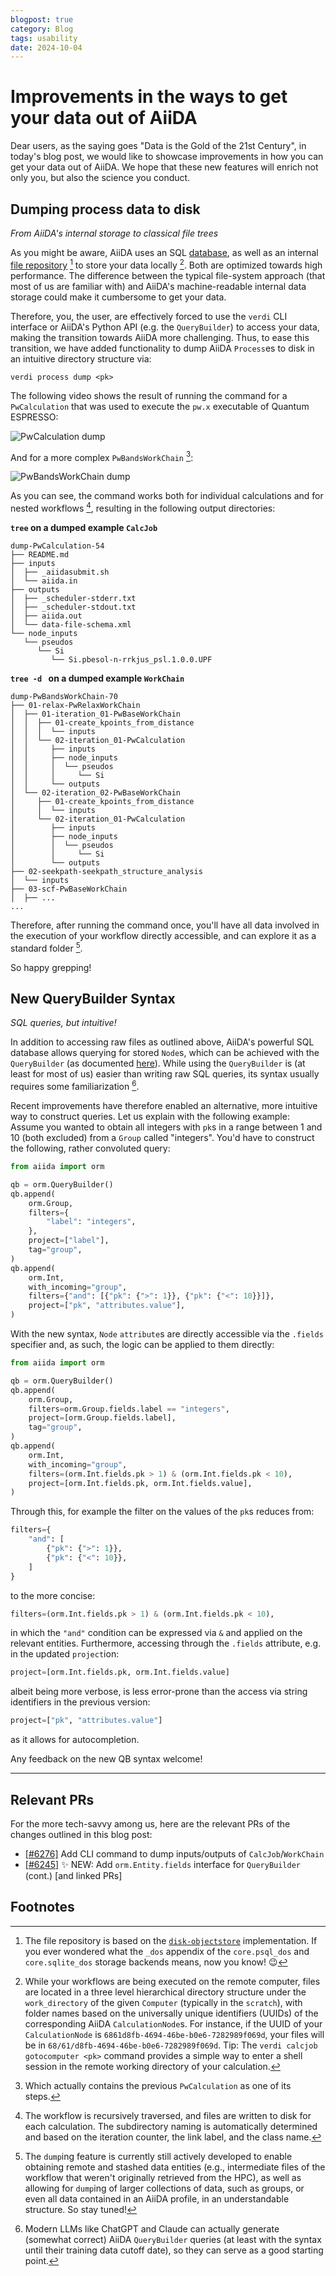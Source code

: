 ```yaml
---
blogpost: true
category: Blog
tags: usability
date: 2024-10-04
---
```


# Improvements in the ways to get your data out of AiiDA

Dear users, as the saying goes "Data is the Gold of the 21st Century", in today's blog post, we would like to showcase
improvements in how you can get your data out of AiiDA. We hope that these new features will enrich not only you, but
also the science you conduct.

## Dumping process data to disk

_From AiiDA's internal storage to classical file trees_

As you might be aware, AiiDA uses an SQL
[database](https://aiida.readthedocs.io/projects/aiida-core/en/v2.6.2/topics/storage.html), as well as an internal [file
repository](https://aiida.readthedocs.io/projects/aiida-core/en/stable/topics/repository.html#repository) [^1] to store
your data locally [^2].
Both are optimized towards high performance. The difference between the typical file-system approach (that most of us are
familiar with) and AiiDA's machine-readable internal data storage could make it cumbersome to get your data.

Therefore, you, the user, are effectively forced to use the `verdi` CLI interface or AiiDA's Python API (e.g. the `QueryBuilder`) to access your data, making
the transition towards AiiDA more challenging. Thus, to ease this transition, we have added functionality to dump AiiDA
`Process`es to disk in an intuitive directory structure via:

```shell
verdi process dump <pk>
```

The following video shows the result of running the command for a `PwCalculation` that was used to execute the `pw.x`
executable of Quantum ESPRESSO:

![PwCalculation dump](./_gifs/calculation-dump-white-10fps-2160p.gif)

And for a more complex `PwBandsWorkChain` [^3]:

![PwBandsWorkChain dump](./_gifs/workflow-dump-white-10fps-2160p.gif)

As you can see, the command works both for individual calculations and for nested workflows [^4], resulting in
the following output directories:

**`tree` on a dumped example `CalcJob`**

```shell
dump-PwCalculation-54
├── README.md
├── inputs
│  ├── _aiidasubmit.sh
│  └── aiida.in
├── outputs
│  ├── _scheduler-stderr.txt
│  ├── _scheduler-stdout.txt
│  ├── aiida.out
│  └── data-file-schema.xml
└── node_inputs
   └── pseudos
      └── Si
         └── Si.pbesol-n-rrkjus_psl.1.0.0.UPF
```

**`tree -d ` on a dumped example `WorkChain`**

```shell
dump-PwBandsWorkChain-70
├── 01-relax-PwRelaxWorkChain
│  ├── 01-iteration_01-PwBaseWorkChain
│  │  ├── 01-create_kpoints_from_distance
│  │  │  └── inputs
│  │  └── 02-iteration_01-PwCalculation
│  │     ├── inputs
│  │     ├── node_inputs
│  │     │  └── pseudos
│  │     │     └── Si
│  │     └── outputs
│  └── 02-iteration_02-PwBaseWorkChain
│     ├── 01-create_kpoints_from_distance
│     │  └── inputs
│     └── 02-iteration_01-PwCalculation
│        ├── inputs
│        ├── node_inputs
│        │  └── pseudos
│        │     └── Si
│        └── outputs
├── 02-seekpath-seekpath_structure_analysis
│  └── inputs
├── 03-scf-PwBaseWorkChain
│  ├── ...
...
```

Therefore, after running the command once, you'll have all data involved in the execution of your workflow directly
accessible, and can explore it as a standard folder [^5].

So happy grepping!

## New QueryBuilder Syntax

_SQL queries, but intuitive!_

In addition to accessing raw files as outlined above, AiiDA's powerful SQL database allows querying for stored
`Node`s, which can be achieved with the `QueryBuilder` (as documented
[here](https://aiida.readthedocs.io/projects/aiida-core/en/v2.6.2/howto/query.html)). While using the `QueryBuilder` is
(at least for most of us) easier than writing raw SQL queries, its syntax usually requires some familiarization [^6].

Recent improvements have therefore enabled an alternative, more intuitive way to construct queries. Let us explain with
the following example: Assume you wanted to obtain all integers with `pk`s in a range between 1 and 10 (both excluded)
from a `Group` called "integers". You'd have to construct the following, rather convoluted query:

```python
from aiida import orm

qb = orm.QueryBuilder()
qb.append(
    orm.Group,
    filters={
        "label": "integers",
    },
    project=["label"],
    tag="group",
)
qb.append(
    orm.Int,
    with_incoming="group",
    filters={"and": [{"pk": {">": 1}}, {"pk": {"<": 10}}]},
    project=["pk", "attributes.value"],
)
```

With the new syntax, `Node` `attribute`s are directly accessible via the `.fields` specifier and, as such, the logic can be applied to them directly:

```python
from aiida import orm

qb = orm.QueryBuilder()
qb.append(
    orm.Group,
    filters=orm.Group.fields.label == "integers",
    project=[orm.Group.fields.label],
    tag="group",
)
qb.append(
    orm.Int,
    with_incoming="group",
    filters=(orm.Int.fields.pk > 1) & (orm.Int.fields.pk < 10),
    project=[orm.Int.fields.pk, orm.Int.fields.value],
)
```

Through this, for example the filter on the values of the `pk`s reduces from:

```python
filters={
    "and": [
        {"pk": {">": 1}},
        {"pk": {"<": 10}},
    ]
}
```

to the more concise:

```python
filters=(orm.Int.fields.pk > 1) & (orm.Int.fields.pk < 10),
```

in which the `"and"` condition can be expressed via `&` and applied on the relevant entities. Furthermore,
accessing through the `.fields` attribute, e.g. in the updated `project`ion:

```python
project=[orm.Int.fields.pk, orm.Int.fields.value]
```

albeit being more verbose, is less error-prone than the access via string identifiers in the previous version:

```python
project=["pk", "attributes.value"]
```

as it allows for autocompletion.

Any feedback on the new QB syntax welcome!

***

## Relevant PRs

For the more tech-savvy among us, here are the relevant PRs of the changes outlined in this blog post:

- [[#6276]](https://github.com/aiidateam/aiida-core/pull/6276) Add CLI command to dump inputs/outputs of `CalcJob`/`WorkChain`
- [[#6245]](https://github.com/aiidateam/aiida-core/pull/6245) ✨ NEW: Add `orm.Entity.fields` interface for `QueryBuilder`
  (cont.) [and linked PRs]

## Footnotes

[^1]:
    The file repository is based on the [`disk-objectstore`](https://github.com/aiidateam/disk-objectstore)
    implementation. If you ever wondered what the `_dos` appendix of the `core.psql_dos` and `core.sqlite_dos` storage
    backends means, now you know! 😉

[^2]:
    While your workflows are being executed on the remote computer, files are located in a three level hierarchical
    directory structure under the `work_directory` of the given `Computer` (typically in the `scratch`), with folder names
    based on the universally unique identifiers (UUIDs) of the corresponding AiiDA `CalculationNode`s. For instance, if
    the UUID of your `CalculationNode` is `6861d8fb-4694-46be-b0e6-7282989f069d`, your files will be in
    `68/61/d8fb-4694-46be-b0e6-7282989f069d`. Tip: The `verdi calcjob gotocomputer <pk>` command provides a simple way to enter a
    shell session in the remote working directory of your calculation.

[^3]:
    Which actually contains the previous `PwCalculation` as one of its steps.

[^4]:
    The workflow is recursively traversed, and files are written to disk for each calculation. The subdirectory naming is
    automatically determined and based on the iteration counter, the link label, and the class name.

[^5]:
    The `dump`ing feature is currently still actively developed to enable obtaining remote and stashed data entities (e.g., intermediate files of the workflow that weren't originally retrieved from the HPC), as well as allowing for
    `dump`ing of larger collections of data, such as groups, or even all data contained in an AiiDA profile, in an
    understandable structure. So stay tuned!

[^6]:
    Modern LLMs like ChatGPT and Claude can actually generate (somewhat correct) AiiDA `QueryBuilder` queries (at least
    with the syntax until their training data cutoff date), so they can serve as a good starting point.

